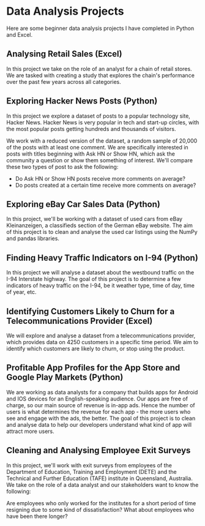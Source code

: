 # Data Analysis Projects

Here are some beginner data analysis projects I have completed in Python and Excel.


## Analysing Retail Sales (Excel)
In this project we take on the role of an analyst for a chain of retail stores. We are tasked with creating a study that explores the chain's performance over the past few years across all categories.


## Exploring Hacker News Posts (Python)

In this project we explore a dataset of posts to a popular technology site, Hacker News. Hacker News is very popular in tech and start-up circles, with the most popular posts getting hundreds and thousands of visitors.

We work with a reduced version of the dataset, a random sample of 20,000 of the posts with at least one comment. We are specifically interested in posts with titles beginning with Ask HN or Show HN, which ask the community a question or show them something of interest. We'll compare these two types of post to ask the following:

- Do Ask HN or Show HN posts receive more comments on average?
- Do posts created at a certain time receive more comments on average?


## Exploring eBay Car Sales Data (Python)

In this project, we'll be working with a dataset of used cars from eBay Kleinanzeigen, a classifieds section of the German eBay website. The aim of this project is to clean and analyse the used car listings using the NumPy and pandas libraries.


## Finding Heavy Traffic Indicators on I-94 (Python)

In this project we will analyse a dataset about the westbound traffic on the I-94 Interstate highway. The goal of this project is to determine a few indicators of heavy traffic on the I-94, be it weather type, time of day, time of year, etc.


## Identifying Customers Likely to Churn for a Telecommunications Provider (Excel)

We will explore and analyse a dataset from a telecommunications provider, which provides data on 4250 customers in a specific time period. We aim to identify which customers are likely to churn, or stop using the product.


## Profitable App Profiles for the App Store and Google Play Markets (Python)

We are working as data analysts for a company that builds apps for Android and IOS devices for an English-speaking audience. Our apps are free of charge, so our main source of revenue is in-app ads. Hence the number of users is what determines the revenue for each app - the more users who see and engage with the ads, the better. The goal of this project is to clean and analyse data to help our developers understand what kind of app will attract more users.

## Cleaning and Analysing Employee Exit Surveys

In this project, we'll work with exit surveys from employees of the Department of Education, Training and Employment (DETE) and the Technical and Further Education (TAFE) institute in Queensland, Australia. We take on the role of a data analyst and our stakeholders want to know the following:

Are employees who only worked for the institutes for a short period of time resigning due to some kind of dissatisfaction? What about employees who have been there longer?
